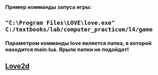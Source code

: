 ### Пример комманды запуса игры:
`"C:\Program Files\LOVE\love.exe" C:/textbooks/lab/computer_practicum/l4/game`
---
### Параметром комманды love является папка, в которой находится main.lua. Ярылк папки не подойдет!
## [Love2d](https://love2d.org/)